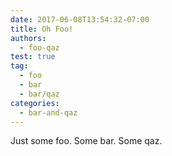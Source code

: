 ```yaml
---
date: 2017-06-08T13:54:32-07:00
title: Oh Foo!
authors:
  - foo-qaz
test: true
tag:
  - foo
  - bar
  - bar/qaz
categories:
  - bar-and-qaz
---
```


Just some foo. Some bar. Some qaz.
